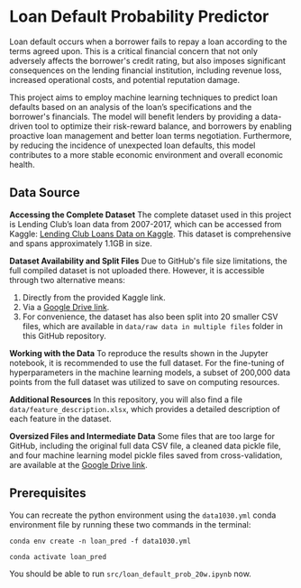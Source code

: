 # Loan Default Probability Predictor

Loan default occurs when a borrower fails to repay a loan according to the terms agreed upon. This is a critical financial concern that not only adversely affects the borrower's credit rating, but also imposes significant consequences on the lending financial institution, including revenue loss, increased operational costs, and potential reputation damage. 

This project aims to employ machine learning techniques to predict loan defaults based on an analysis of the loan’s specifications and the borrower's financials. The model will benefit lenders by providing a data-driven tool to optimize their risk-reward balance, and borrowers by enabling proactive loan management and better loan terms negotiation. Furthermore, by reducing the incidence of unexpected loan defaults, this model contributes to a more stable economic environment and overall economic health.

## Data Source
**Accessing the Complete Dataset**
The complete dataset used in this project is Lending Club’s loan data from 2007-2017, which can be accessed from Kaggle: [Lending Club Loans Data on Kaggle](https://www.kaggle.com/datasets/mlfinancebook/lending-club-loans-data). This dataset is comprehensive and spans approximately 1.1GB in size.

**Dataset Availability and Split Files**
Due to GitHub's file size limitations, the full compiled dataset is not uploaded there. However, it is accessible through two alternative means:

1. Directly from the provided Kaggle link.
2. Via a [Google Drive link](https://drive.google.com/file/d/1QhtFHRheKtgRZ7khOfqPVkOtCToWJE_N/view?usp=drive_link).
3. For convenience, the dataset has also been split into 20 smaller CSV files, which are available in `data/raw data in multiple files` folder in this GitHub repository.

**Working with the Data**
To reproduce the results shown in the Jupyter notebook, it is recommended to use the full dataset. For the fine-tuning of hyperparameters in the machine learning models, a subset of 200,000 data points from the full dataset was utilized to save on computing resources.

**Additional Resources**
In this repository, you will also find a file `data/feature_description.xlsx`, which provides a detailed description of each feature in the dataset.

**Oversized Files and Intermediate Data**
Some files that are too large for GitHub, including the original full data CSV file, a cleaned data pickle file, and four machine learning model pickle files saved from cross-validation, are available at the [Google Drive link](https://drive.google.com/drive/folders/1FngPTxSwXr94BdEPl0Mf_S_X9xuLAhHF?usp=drive_link).

## Prerequisites
You can recreate the python environment using the `data1030.yml` conda environment file by running these two commands in the terminal:

`conda env create -n loan_pred -f data1030.yml`

`conda activate loan_pred`

You should be able to run `src/loan_default_prob_20w.ipynb` now.
